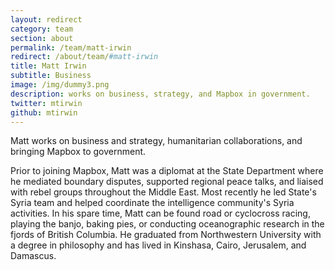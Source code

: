 ```yaml
---
layout: redirect
category: team
section: about
permalink: /team/matt-irwin
redirect: /about/team/#matt-irwin
title: Matt Irwin
subtitle: Business
image: /img/dummy3.png
description: works on business, strategy, and Mapbox in government.
twitter: mtirwin
github: mtirwin
---
```


Matt works on business and strategy, humanitarian collaborations, and bringing Mapbox to government.

Prior to joining Mapbox, Matt was a diplomat at the State Department where he mediated boundary disputes, supported regional peace talks, and liaised with rebel groups throughout the Middle East. Most recently he led State's Syria team and helped coordinate the intelligence community's Syria activities. In his spare time, Matt can be found road or cyclocross racing, playing the banjo, baking pies, or conducting oceanographic research in the fjords of British Columbia. He graduated from Northwestern University with a degree in philosophy and has lived in Kinshasa, Cairo, Jerusalem, and Damascus.
